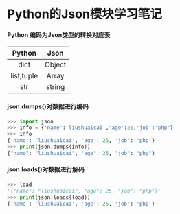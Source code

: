 # Python的Json模块学习笔记
#### Python 编码为Json类型的转换对应表
| Python | Json |
|:-------:|:-----:|
| dict | Object |
| list,tuple | Array |
| str | string |
#### json.dumps()对数据进行编码
```python
>>> import json
>>> info = {'name':'liushuaicai','age':25,'job':'php'}
>>> info
{'name': 'liushuaicai', 'age': 25, 'job': 'php'}
>>> print(json.dumps(info))
{"name": "liushuaicai", "age": 25, "job": "php"}
```
#### json.loads()对数据进行解码
```python
>>> load
'{"name": "liushuaicai", "age": 25, "job": "php"}'
>>> print(json.loads(load))
{'name': 'liushuaicai', 'age': 25, 'job': 'php'}
```

